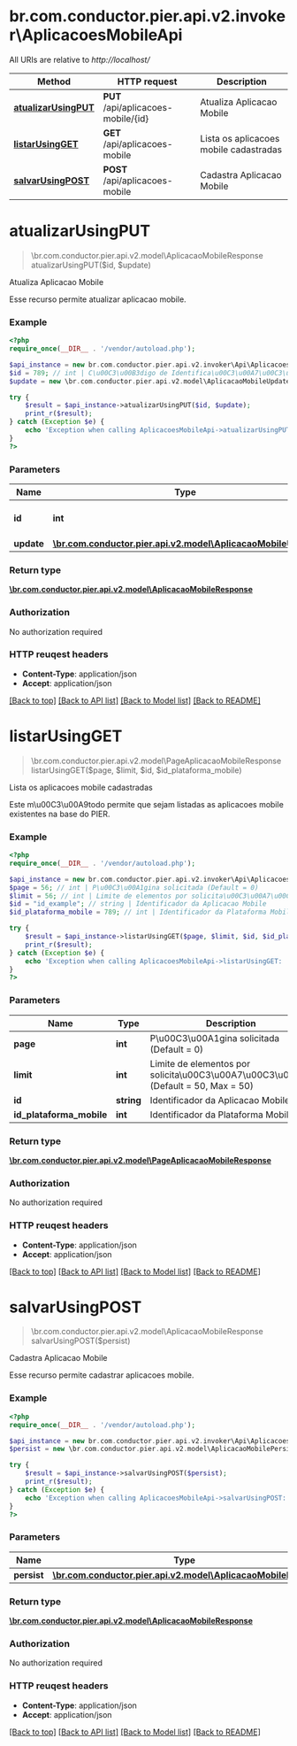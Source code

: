 # br.com.conductor.pier.api.v2.invoker\AplicacoesMobileApi

All URIs are relative to *http://localhost/*

Method | HTTP request | Description
------------- | ------------- | -------------
[**atualizarUsingPUT**](AplicacoesMobileApi.md#atualizarUsingPUT) | **PUT** /api/aplicacoes-mobile/{id} | Atualiza Aplicacao Mobile
[**listarUsingGET**](AplicacoesMobileApi.md#listarUsingGET) | **GET** /api/aplicacoes-mobile | Lista os aplicacoes mobile cadastradas
[**salvarUsingPOST**](AplicacoesMobileApi.md#salvarUsingPOST) | **POST** /api/aplicacoes-mobile | Cadastra Aplicacao Mobile


# **atualizarUsingPUT**
> \br.com.conductor.pier.api.v2.model\AplicacaoMobileResponse atualizarUsingPUT($id, $update)

Atualiza Aplicacao Mobile

Esse recurso permite atualizar aplicacao mobile.

### Example 
```php
<?php
require_once(__DIR__ . '/vendor/autoload.php');

$api_instance = new br.com.conductor.pier.api.v2.invoker\Api\AplicacoesMobileApi();
$id = 789; // int | C\u00C3\u00B3digo de Identifica\u00C3\u00A7\u00C3\u00A3o da Aplicacao (id).
$update = new \br.com.conductor.pier.api.v2.model\AplicacaoMobileUpdate(); // \br.com.conductor.pier.api.v2.model\AplicacaoMobileUpdate | update

try { 
    $result = $api_instance->atualizarUsingPUT($id, $update);
    print_r($result);
} catch (Exception $e) {
    echo 'Exception when calling AplicacoesMobileApi->atualizarUsingPUT: ', $e->getMessage(), "\n";
}
?>
```

### Parameters

Name | Type | Description  | Notes
------------- | ------------- | ------------- | -------------
 **id** | **int**| C\u00C3\u00B3digo de Identifica\u00C3\u00A7\u00C3\u00A3o da Aplicacao (id). | 
 **update** | [**\br.com.conductor.pier.api.v2.model\AplicacaoMobileUpdate**](\br.com.conductor.pier.api.v2.model\AplicacaoMobileUpdate.md)| update | 

### Return type

[**\br.com.conductor.pier.api.v2.model\AplicacaoMobileResponse**](AplicacaoMobileResponse.md)

### Authorization

No authorization required

### HTTP reuqest headers

 - **Content-Type**: application/json
 - **Accept**: application/json

[[Back to top]](#) [[Back to API list]](../README.md#documentation-for-api-endpoints) [[Back to Model list]](../README.md#documentation-for-models) [[Back to README]](../README.md)

# **listarUsingGET**
> \br.com.conductor.pier.api.v2.model\PageAplicacaoMobileResponse listarUsingGET($page, $limit, $id, $id_plataforma_mobile)

Lista os aplicacoes mobile cadastradas

Este m\u00C3\u00A9todo permite que sejam listadas as aplicacoes mobile existentes na base do PIER.

### Example 
```php
<?php
require_once(__DIR__ . '/vendor/autoload.php');

$api_instance = new br.com.conductor.pier.api.v2.invoker\Api\AplicacoesMobileApi();
$page = 56; // int | P\u00C3\u00A1gina solicitada (Default = 0)
$limit = 56; // int | Limite de elementos por solicita\u00C3\u00A7\u00C3\u00A3o (Default = 50, Max = 50)
$id = "id_example"; // string | Identificador da Aplicacao Mobile
$id_plataforma_mobile = 789; // int | Identificador da Plataforma Mobile

try { 
    $result = $api_instance->listarUsingGET($page, $limit, $id, $id_plataforma_mobile);
    print_r($result);
} catch (Exception $e) {
    echo 'Exception when calling AplicacoesMobileApi->listarUsingGET: ', $e->getMessage(), "\n";
}
?>
```

### Parameters

Name | Type | Description  | Notes
------------- | ------------- | ------------- | -------------
 **page** | **int**| P\u00C3\u00A1gina solicitada (Default = 0) | [optional] 
 **limit** | **int**| Limite de elementos por solicita\u00C3\u00A7\u00C3\u00A3o (Default = 50, Max = 50) | [optional] 
 **id** | **string**| Identificador da Aplicacao Mobile | [optional] 
 **id_plataforma_mobile** | **int**| Identificador da Plataforma Mobile | [optional] 

### Return type

[**\br.com.conductor.pier.api.v2.model\PageAplicacaoMobileResponse**](PageAplicacaoMobileResponse.md)

### Authorization

No authorization required

### HTTP reuqest headers

 - **Content-Type**: application/json
 - **Accept**: application/json

[[Back to top]](#) [[Back to API list]](../README.md#documentation-for-api-endpoints) [[Back to Model list]](../README.md#documentation-for-models) [[Back to README]](../README.md)

# **salvarUsingPOST**
> \br.com.conductor.pier.api.v2.model\AplicacaoMobileResponse salvarUsingPOST($persist)

Cadastra Aplicacao Mobile

Esse recurso permite cadastrar aplicacoes mobile.

### Example 
```php
<?php
require_once(__DIR__ . '/vendor/autoload.php');

$api_instance = new br.com.conductor.pier.api.v2.invoker\Api\AplicacoesMobileApi();
$persist = new \br.com.conductor.pier.api.v2.model\AplicacaoMobilePersist(); // \br.com.conductor.pier.api.v2.model\AplicacaoMobilePersist | persist

try { 
    $result = $api_instance->salvarUsingPOST($persist);
    print_r($result);
} catch (Exception $e) {
    echo 'Exception when calling AplicacoesMobileApi->salvarUsingPOST: ', $e->getMessage(), "\n";
}
?>
```

### Parameters

Name | Type | Description  | Notes
------------- | ------------- | ------------- | -------------
 **persist** | [**\br.com.conductor.pier.api.v2.model\AplicacaoMobilePersist**](\br.com.conductor.pier.api.v2.model\AplicacaoMobilePersist.md)| persist | 

### Return type

[**\br.com.conductor.pier.api.v2.model\AplicacaoMobileResponse**](AplicacaoMobileResponse.md)

### Authorization

No authorization required

### HTTP reuqest headers

 - **Content-Type**: application/json
 - **Accept**: application/json

[[Back to top]](#) [[Back to API list]](../README.md#documentation-for-api-endpoints) [[Back to Model list]](../README.md#documentation-for-models) [[Back to README]](../README.md)

